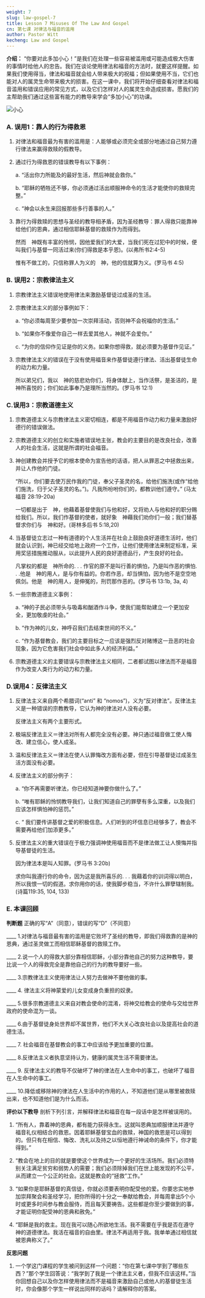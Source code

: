 ```yaml
---
weight: 7
slug: law-gospel-7
title: Lesson 7 Misuses Of The Law And Gospel 
cn: 第七课 对律法与福音的滥用
author: Pastor Witt
kecheng: Law and Gospel
---
```


**介绍：** “你要对此多加小心！”是我们在处理一些容易被滥用或可能造成极大伤害的事情时给他人的忠告。我们在谈论使用律法和福音的方法时，就要这样提醒。如果我们使用得当，律法和福音就会给人带来极大的祝福；但如果使用不当，它们也能对人的属灵生命带来极大的损害。在这一课中，我们将开始仔细查看对律法和福音滥用和错误应用的常见方式，以及它们怎样对人的属灵生命造成损害。愿我们的主帮助我们通过这些富有能力的教导来学会“多加小心”的功课。

![小心](/images/note/law-and-gospel/care.png#center "小心")

### A. 误用1：靠人的行为得救恩

1. 对律法和福音最为有害的滥用是：人能够或必须完全或部分地通过自己努力遵行律法来赢得救赎的假教导。

2. 通过行为得救恩的错误教导有以下事例：

    a.  “活出你力所能及的最好生活，然后神就会救你。”

    b. “耶稣的牺牲还不够，你必须通过活出顺服神命令的生活才能使你的救赎完整。”

    c. “神会以永生来回报那些多行善事的人。”

3. 靠行为得救赎的思想与圣经的教导相矛盾，因为圣经教导：罪人得救只能靠神给他们的恩典，通过相信耶稣基督的救赎作为而得到。

    然而　神既有丰富的怜悯，因他爱我们的大爱，当我们死在过犯中的时候，便叫我们与基督一同活过来(你们得救是本乎恩)。(以弗所书2:4-5)

    惟有不做工的，只信称罪人为义的　神，他的信就算为义。(罗马书 4:5)

### B. 误用2：宗教律法主义

1. 宗教律法主义错误地使用律法来激励基督徒过成圣的生活。

2. 宗教律法主义的部分事例如下：

    a. “你必须每周至少要参加一次崇拜活动，否则神不会祝福你的生活。”

    b. “如果你不像爱你自己一样去爱其他人，神就不会爱你。”

    c. “为你的信仰作见证是你的义务。如果你想得救，就必须要为基督作见证。”

3. 宗教律法主义的错误在于没有使用福音来作基督徒遵行律法、活出基督徒生命的动力和力量。

    所以弟兄们，我以　神的慈悲劝你们，将身体献上，当作活祭，是圣洁的，是　神所喜悦的；你们如此事奉乃是理所当然的。(罗马书 12:1)

### C.误用3：宗教道德主义

1. 宗教道德主义与宗教律法主义密切相连，都是不用福音作动力和力量来激励好德行的错误做法。

2. 宗教道德主义的创立和实施者错误地主张，教会的主要目的是改良社会，改善人的社会生活，这就是所谓的社会福音。

3. 神创建教会并授予它的根本使命为宣告他的话语，把人从罪恶之中拯救出来，并让人作他的门徒。

    “所以，你们要去使万民作我的门徒，奉父子圣灵的名，给他们施洗(或作“给他们施洗，归于父子圣灵的名。”)。凡我所吩咐你们的，都教训他们遵守。” (马太福音 28:19-20a)

    一切都是出于　神，他藉着基督使我们与他和好，又将劝人与他和好的职分赐给我们。所以，我们作基督的使者，就好象　神藉我们劝你们一般；我们替基督求你们与　神和好。(哥林多后书 5:18,20)

4. 当基督徒立志过一种有道德的个人生活并在社会上鼓励良好道德生活时，他们就会认识到，神已经交给地上政府一个工作，让他们使用律法来制定标准，采用奖惩措施推动服从，以此提升人民的良好道德品行，产生良好的社会。

    凡掌权的都是　神所命的. . . 作官的原不是叫行善的惧怕，乃是叫作恶的惧怕. . .他是　神的用人，是与你有益的。你若作恶，却当惧怕，因为他不是空空地佩剑。他是　神的用人，是伸冤的，刑罚那作恶的。(罗马书 13:1b, 3a, 4)

5. 一些宗教道德主义事例：

    a. “神的子民必须带头与吸毒和酗酒作斗争，使我们能帮助建立一个更加安全，更加敬虔的社会。”

    b. “作为神的儿女，神呼召我们去结束世间的不义。”

    c. “作为基督教会，我们的主要目标之一应该是强烈反对赌博这一丑恶的社会现象，因为它危害我们社会中如此多人的经济利益。”

6. 宗教道德主义的主要错误与宗教律法主义相同，二者都试图以律法而不是福音作为改变人类行为的动力和力量。

### D.误用4：反律法主义

1. 反律法主义来自两个希腊词(“anti” 和 “nomos”)，义为“反对律法”。反律法主义是一种错误的宗教教导，它认为神的律法对人没有必要。

    反律法主义有两个主要形式。

2. 极端反律法主义＝律法对所有人都完全没有必要。神只通过福音做工使人悔改、建立信心，使人成圣。

3. 温和反律法主义＝律法在使人认罪悔改方面有必要，但在引导基督徒过成圣生活方面没有必要。

4. 反律法主义的部分例子：

    a. “你不再需要听律法，你已经知道神要你做什么了。”

    b. “唯有耶稣的怜悯教导我们，让我们知道自己的罪孽有多么深重，以及我们应该怎样惧怕神的惩罚。”

    c. “ 我们要传讲基督之爱的积极信息。人们听到的坏信息已经够多了，教会不需要再给他们加添更多。”

5. 反律法主义的重大错误在于极力强调神使用福音而不是律法做工让人懊悔并指导基督徒的生活。

    因为律法本是叫人知罪。(罗马书 3:20b)

    求你叫我遵行你的命令，因为这是我所喜乐的. . . 我藉着你的训词得以明白，所以我恨一切的假道。求你用你的话，使我脚步稳当，不许什么罪孽辖制我。(诗篇119:35, 104, 133)

### E. 本课回顾

**判断题** 正确的写“A”（同意），错误的写“D”（不同意）

____ 1.对律法与福音最有害的滥用是它败坏了圣经的教导，即我们得救靠的是神的恩典，通过圣灵做工而相信耶稣基督的救赎工作。

____ 2.说一个人的得救大部分靠相信耶稣，小部分靠他自己的努力这种教导，要比说一个人的得救完全是靠他自己的行为的教导要好一些。

____ 3.宗教律法主义使用律法让人努力去做神不要他做的事。

____ 4. 律法主义将神蒙爱的儿女变成身负重担的奴隶。

____ 5.很多宗教道德主义来自对教会使命的混淆，将神交给教会的使命与交给世界政府的使命混为一谈。

____ 6.由于基督徒身处世界却不属世界，他们不大关心改良社会以及提高社会的道德生活。

____ 7. 社会福音在基督教会的事工中应该给予更加重要的位置。

____ 8.反律法主义者执意坚持认为，健康的属灵生活不需要律法。

____ 9. 反律法主义的教导不仅破坏了神的律法在人生命中的事工，也破坏了福音在人生命中的事工。

____ 10.降低或移除神的律法在人生活中的作用的人，不知道他们是从哪里被救赎出来，也不知道他们是为什么而活。


**评价以下教导** 剖析下列引言，并解释律法和福音在每一段话中是怎样被误用的。

1. “所有人，靠着神的恩典，都有能力获得永生。这就叫恩典加顺服律法并遵守福音礼仪相结合的救恩。因着耶稣基督宝血的救赎，神国的救恩是可以得到的。但只有在相信、悔改、洗礼以及持之以恒地遵行神诫命的条件下，你才能得到。”

2. “教会在地上的目的就是要使这个世界成为一个更好的生活场所。我们必须特别关注满足贫穷和弱势人的需要；我们必须除掉我们在世上能发现的不公平，从而建立一个公正的社会。这就是教会的“拯救”工作。”

3. “如果你是耶稣基督的真信徒，你就必须要表明你配受他的爱。你要忠实地参加崇拜聚会和圣经学习，把你所得的十分之一奉献给教会，并每周拿出5个小时或更多时间参与教会服侍，而且每天要祷告。这些都是你至少要做到的事，才能证明你配受神的恩典和赦免。”

4. “耶稣是我的救主。现在我可以随心所欲地生活。我不需要在乎我是否在遵守神的道德律法。我活在福音的自由里。律法不再适用于我。我单单通过相信就被恩典称义了。”

**反思问题**

1. 一个学这门课程的学生被问到这样一个问题：“你在第七课中学到了哪些东西？”那个学生回答说：“我学到了我是一个律法主义者，但我不应该这样。”当你回想自己以及你怎样使用律法而不是福音来激励自己或他人的基督徒生活时，你会像那个学生一样说出同样的话吗？请解释你的答案。
